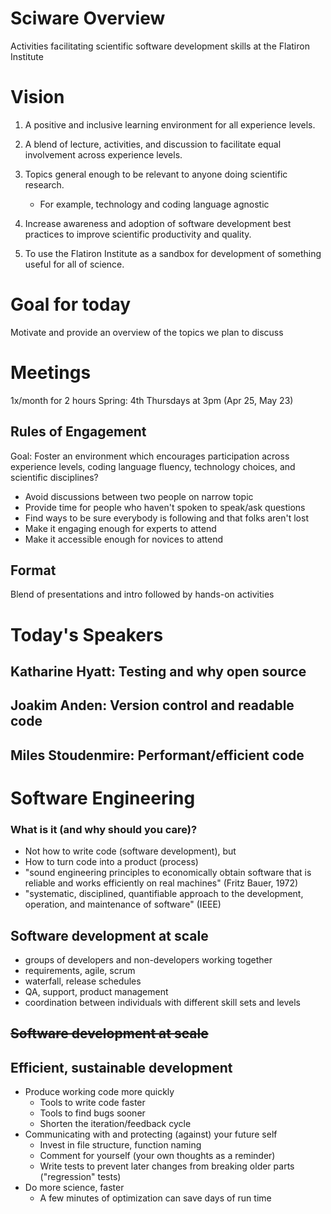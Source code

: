 # Sciware Overview

Activities facilitating scientific software development skills at the Flatiron Institute



# Vision

1) A positive and inclusive learning environment for all experience levels.


2) A blend of lecture, activities, and discussion to facilitate equal involvement across experience levels.


3) Topics general enough to be relevant to anyone doing scientific research.
   - For example, technology and coding language agnostic


4) Increase awareness and adoption of software development best practices to improve scientific productivity and quality.


5) To use the Flatiron Institute as a sandbox for development of something useful for all of science.


# Goal for today 

Motivate and provide an overview of the topics we plan to discuss 



# Meetings

1x/month for 2 hours
Spring: 4th Thursdays at 3pm
(Apr 25, May 23)


## Rules of Engagement

Goal: 
Foster an environment which encourages participation across experience levels, coding language fluency, technology choices, and scientific disciplines?


- Avoid discussions between two people on narrow topic
- Provide time for people who haven't spoken to speak/ask questions
- Find ways to be sure everybody is following and that folks aren't lost
- Make it engaging enough for experts to attend
- Make it accessible enough for novices to attend


## Format

Blend of presentations and intro followed by hands-on activities



# Today's Speakers


## Katharine Hyatt: Testing and why open source


## Joakim Anden: Version control and readable code


## Miles Stoudenmire: Performant/efficient code



# Software Engineering

### What is it (and why should you care)?

- Not how to write code (software development), but
- How to turn code into a product (process)
- "sound engineering principles to economically obtain software that is reliable and works efficiently on real machines" (Fritz Bauer, 1972)
- "systematic, disciplined, quantifiable approach to the development, operation, and maintenance of software" (IEEE)


## Software development at scale

- groups of developers and non-developers working together
- requirements, agile, scrum
- waterfall, release schedules
- QA, support, product management
- coordination between individuals with different skill sets and levels


## <strike>Software development at scale</strike>
## Efficient, sustainable development

- Produce working code more quickly
    - Tools to write code faster
    - Tools to find bugs sooner
    - Shorten the iteration/feedback cycle
- Communicating with and protecting (against) your future self
    - Invest in file structure, function naming
    - Comment for yourself (your own thoughts as a reminder)
    - Write tests to prevent later changes from breaking older parts ("regression" tests)
- Do more science, faster
    - A few minutes of optimization can save days of run time
